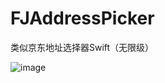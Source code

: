 # FJAddressPicker
类似京东地址选择器Swift（无限级）


![image](https://github.com/manfengjun/FJAddressPicker/blob/master/%E5%9C%B0%E5%9D%80%E9%80%89%E6%8B%A9%E5%99%A8.gif)
